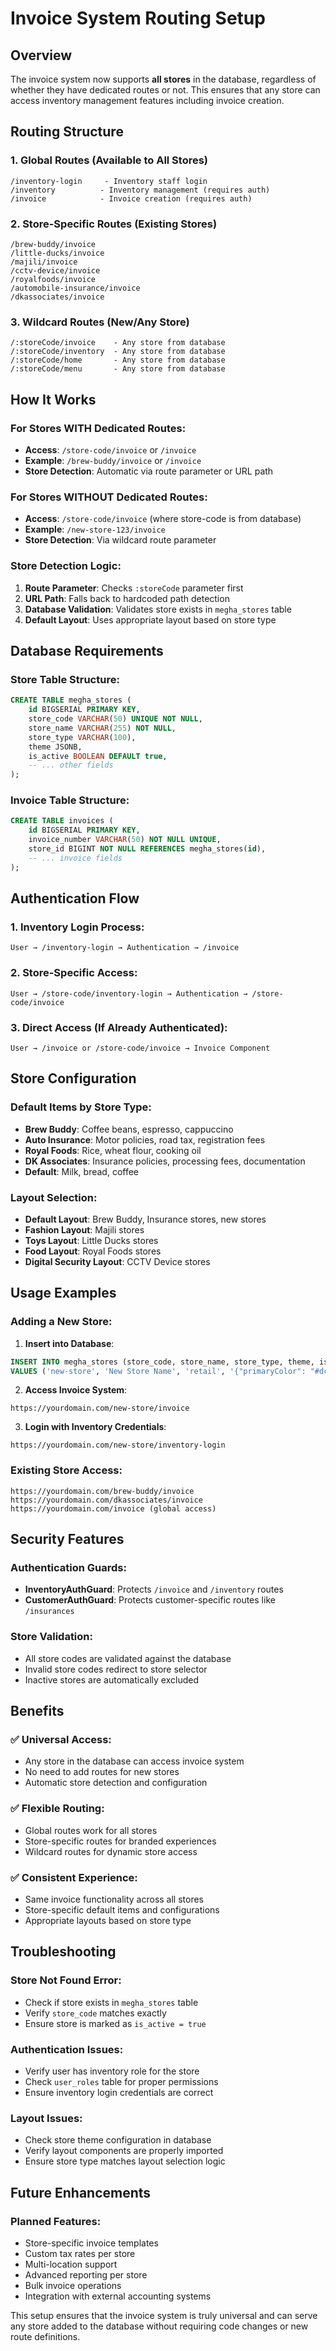 # Invoice System Routing Setup

## Overview
The invoice system now supports **all stores** in the database, regardless of whether they have dedicated routes or not. This ensures that any store can access inventory management features including invoice creation.

## Routing Structure

### 1. Global Routes (Available to All Stores)
```
/inventory-login     - Inventory staff login
/inventory          - Inventory management (requires auth)
/invoice            - Invoice creation (requires auth)
```

### 2. Store-Specific Routes (Existing Stores)
```
/brew-buddy/invoice
/little-ducks/invoice
/majili/invoice
/cctv-device/invoice
/royalfoods/invoice
/automobile-insurance/invoice
/dkassociates/invoice
```

### 3. Wildcard Routes (New/Any Store)
```
/:storeCode/invoice    - Any store from database
/:storeCode/inventory  - Any store from database
/:storeCode/home       - Any store from database
/:storeCode/menu       - Any store from database
```

## How It Works

### For Stores WITH Dedicated Routes:
- **Access**: `/store-code/invoice` or `/invoice`
- **Example**: `/brew-buddy/invoice` or `/invoice`
- **Store Detection**: Automatic via route parameter or URL path

### For Stores WITHOUT Dedicated Routes:
- **Access**: `/store-code/invoice` (where store-code is from database)
- **Example**: `/new-store-123/invoice`
- **Store Detection**: Via wildcard route parameter

### Store Detection Logic:
1. **Route Parameter**: Checks `:storeCode` parameter first
2. **URL Path**: Falls back to hardcoded path detection
3. **Database Validation**: Validates store exists in `megha_stores` table
4. **Default Layout**: Uses appropriate layout based on store type

## Database Requirements

### Store Table Structure:
```sql
CREATE TABLE megha_stores (
    id BIGSERIAL PRIMARY KEY,
    store_code VARCHAR(50) UNIQUE NOT NULL,
    store_name VARCHAR(255) NOT NULL,
    store_type VARCHAR(100),
    theme JSONB,
    is_active BOOLEAN DEFAULT true,
    -- ... other fields
);
```

### Invoice Table Structure:
```sql
CREATE TABLE invoices (
    id BIGSERIAL PRIMARY KEY,
    invoice_number VARCHAR(50) NOT NULL UNIQUE,
    store_id BIGINT NOT NULL REFERENCES megha_stores(id),
    -- ... invoice fields
);
```

## Authentication Flow

### 1. Inventory Login Process:
```
User → /inventory-login → Authentication → /invoice
```

### 2. Store-Specific Access:
```
User → /store-code/inventory-login → Authentication → /store-code/invoice
```

### 3. Direct Access (If Already Authenticated):
```
User → /invoice or /store-code/invoice → Invoice Component
```

## Store Configuration

### Default Items by Store Type:
- **Brew Buddy**: Coffee beans, espresso, cappuccino
- **Auto Insurance**: Motor policies, road tax, registration fees
- **Royal Foods**: Rice, wheat flour, cooking oil
- **DK Associates**: Insurance policies, processing fees, documentation
- **Default**: Milk, bread, coffee

### Layout Selection:
- **Default Layout**: Brew Buddy, Insurance stores, new stores
- **Fashion Layout**: Majili stores
- **Toys Layout**: Little Ducks stores
- **Food Layout**: Royal Foods stores
- **Digital Security Layout**: CCTV Device stores

## Usage Examples

### Adding a New Store:
1. **Insert into Database**:
```sql
INSERT INTO megha_stores (store_code, store_name, store_type, theme, is_active)
VALUES ('new-store', 'New Store Name', 'retail', '{"primaryColor": "#dc2626"}', true);
```

2. **Access Invoice System**:
```
https://yourdomain.com/new-store/invoice
```

3. **Login with Inventory Credentials**:
```
https://yourdomain.com/new-store/inventory-login
```

### Existing Store Access:
```
https://yourdomain.com/brew-buddy/invoice
https://yourdomain.com/dkassociates/invoice
https://yourdomain.com/invoice (global access)
```

## Security Features

### Authentication Guards:
- **InventoryAuthGuard**: Protects `/invoice` and `/inventory` routes
- **CustomerAuthGuard**: Protects customer-specific routes like `/insurances`

### Store Validation:
- All store codes are validated against the database
- Invalid store codes redirect to store selector
- Inactive stores are automatically excluded

## Benefits

### ✅ Universal Access:
- Any store in the database can access invoice system
- No need to add routes for new stores
- Automatic store detection and configuration

### ✅ Flexible Routing:
- Global routes work for all stores
- Store-specific routes for branded experiences
- Wildcard routes for dynamic store access

### ✅ Consistent Experience:
- Same invoice functionality across all stores
- Store-specific default items and configurations
- Appropriate layouts based on store type

## Troubleshooting

### Store Not Found Error:
- Check if store exists in `megha_stores` table
- Verify `store_code` matches exactly
- Ensure store is marked as `is_active = true`

### Authentication Issues:
- Verify user has inventory role for the store
- Check `user_roles` table for proper permissions
- Ensure inventory login credentials are correct

### Layout Issues:
- Check store theme configuration in database
- Verify layout components are properly imported
- Ensure store type matches layout selection logic

## Future Enhancements

### Planned Features:
- Store-specific invoice templates
- Custom tax rates per store
- Multi-location support
- Advanced reporting per store
- Bulk invoice operations
- Integration with external accounting systems

This setup ensures that the invoice system is truly universal and can serve any store added to the database without requiring code changes or new route definitions.
